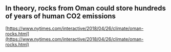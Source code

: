 ## In theory, rocks from Oman could store hundreds of years of human CO2 emissions
  
  [https://www.nytimes.com/interactive/2018/04/26/climate/oman-rocks.html](https://www.nytimes.com/interactive/2018/04/26/climate/oman-rocks.html)